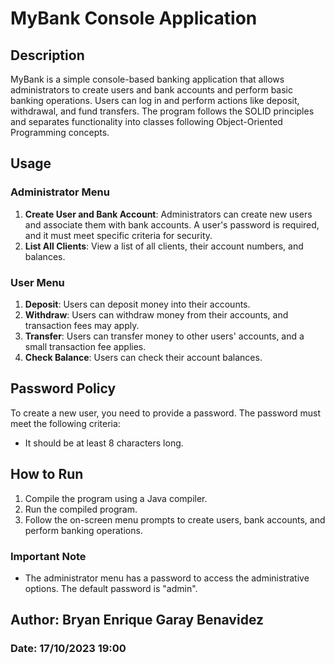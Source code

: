 # MyBank Console Application

## Description
MyBank is a simple console-based banking application that allows administrators to create users and bank accounts and 
perform basic banking operations. Users can log in and perform actions like deposit, withdrawal, and fund transfers. 
The program follows the SOLID principles and separates functionality into classes following Object-Oriented Programming concepts.

## Usage

### Administrator Menu
1. **Create User and Bank Account**: Administrators can create new users and associate them with bank accounts. A user's password is required, and it must meet specific criteria for security.
2. **List All Clients**: View a list of all clients, their account numbers, and balances.

### User Menu
1. **Deposit**: Users can deposit money into their accounts.
2. **Withdraw**: Users can withdraw money from their accounts, and transaction fees may apply.
3. **Transfer**: Users can transfer money to other users' accounts, and a small transaction fee applies.
4. **Check Balance**: Users can check their account balances.

## Password Policy
To create a new user, you need to provide a password. The password must meet the following criteria:
- It should be at least 8 characters long.

## How to Run
1. Compile the program using a Java compiler.
2. Run the compiled program.
3. Follow the on-screen menu prompts to create users, bank accounts, and perform banking operations.

### Important Note
- The administrator menu has a password to access the administrative options. The default password is "admin".

## Author: Bryan Enrique Garay Benavidez
### Date: 17/10/2023 19:00